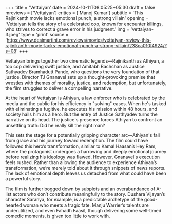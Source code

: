 +++
title = 'Vettaiyan'
date = 2024-10-11T08:05:25+05:30
draft = false
mreviews = ['Vettaiyan']
critics = ['Manoj Kumar']
subtitle = 'This Rajinikanth movie lacks emotional punch, a strong villain'
opening = 'Vettaiyan tells the story of a celebrated cop, known for encounter killings, who strives to correct a grave error in his judgment.'
img = 'vettaiyan-3.jpeg'
type = 'print'
source = 'https://www.desimartini.com/reviews/movies/vettaiyan-review-this-rajinikanth-movie-lacks-emotional-punch-a-strong-villain/238ca010f4924/?s=08'
+++

Vettaiyan brings together two cinematic legends—Rajinikanth as Athiyan, a top cop delivering swift justice, and Amitabh Bachchan as Justice Sathyadev Bramhadutt Pande, who questions the very foundation of that justice. Director TJ Gnanavel sets up a thought-provoking premise that wrestles with themes of morality, justice, and redemption, but unfortunately, the film struggles to deliver a compelling narrative.

At the heart of Vettaiyan is Athiyan, a law enforcer who is celebrated by the media and the public for his efficiency in "solving" cases. When he's tasked with eliminating a fugitive, he executes his mission within 48 hours, and society hails him as a hero. But the entry of Justice Sathyadev turns the narrative on its head. The justice's presence forces Athiyan to confront an unsettling truth: Did he really kill the right man?

This sets the stage for a potentially gripping character arc—Athiyan's fall from grace and his journey toward redemption. The film could have followed this hero’s transformation, similar to Kamal Haasan’s Hey Ram, where the protagonist undergoes a harrowing and deeply emotional journey before realizing his ideology was flawed. However, Gnanavel's execution feels rushed. Rather than allowing the audience to experience Athiyan’s transformation, we’re merely told about it through snippets of news reports. The lack of emotional depth leaves us detached from what could have been a powerful story.

The film is further bogged down by subplots and an overabundance of A-list actors who don’t contribute meaningfully to the story. Dushara Vijayan’s character Saranya, for example, is a predictable archetype of the good-hearted woman who meets a tragic fate. Manju Warrier’s talents are underutilized, and even Fahadh Faasil, though delivering some well-timed comedic moments, is given too little to work with.
